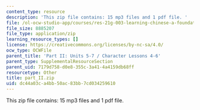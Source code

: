 ```yaml
---
content_type: resource
description: 'This zip file contains: 15 mp3 files and 1 pdf file. '
file: /ol-ocw-studio-app/courses/res-21g-003-learning-chinese-a-foundation-course-in-mandarin-spring-2011/dc44a03ca4bb50ac83bb7cd034259610_part_II.zip
file_size: 8885207
file_type: application/zip
learning_resource_types: []
license: https://creativecommons.org/licenses/by-nc-sa/4.0/
ocw_type: OCWFile
parent_title: 'Part II: Units 5-7 / Character Lessons 4-6'
parent_type: SupplementalResourceSection
parent_uid: 7179d758-d0e8-355c-3a41-4a4159db68ff
resourcetype: Other
title: part_II.zip
uid: dc44a03c-a4bb-50ac-83bb-7cd034259610
---
```

This zip file contains: 15 mp3 files and 1 pdf file. 